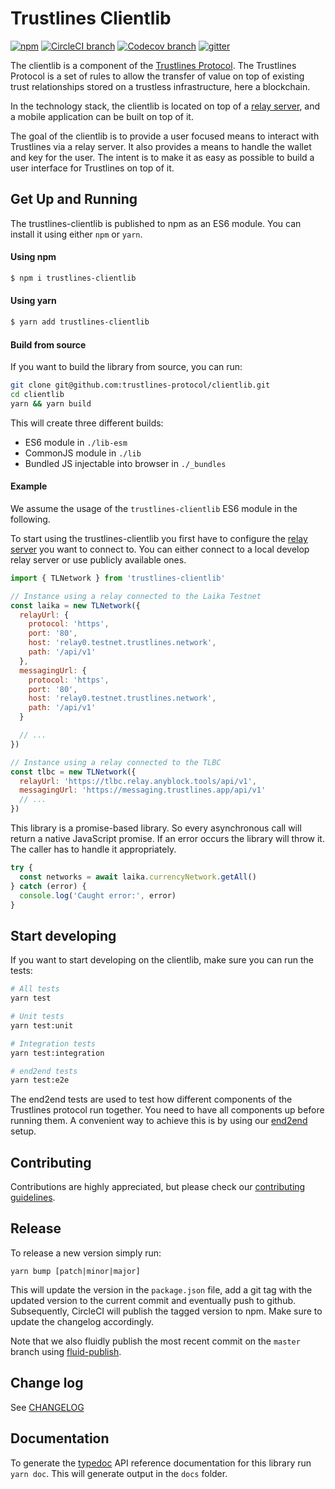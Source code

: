 # Trustlines Clientlib

[![npm](https://img.shields.io/npm/v/trustlines-clientlib.svg)](https://www.npmjs.com/package/trustlines-clientlib)
[![CircleCI branch](https://img.shields.io/circleci/project/github/trustlines-protocol/clientlib/master.svg)](https://circleci.com/gh/trustlines-protocol/clientlib)
[![Codecov branch](https://img.shields.io/codecov/c/github/trustlines-protocol/clientlib/master.svg)](https://codecov.io/gh/trustlines-protocol/clientlib)
[![gitter](https://badges.gitter.im/Join%20Chat.svg)](https://gitter.im/trustlines/community)

The clientlib is a component of the [Trustlines Protocol](https://trustlines.foundation/protocol.html).
The Trustlines Protocol is a set of rules to allow the transfer of value on top of existing trust
relationships stored on a trustless infrastructure, here a blockchain.

In the technology stack, the clientlib is located on top of a [relay server](https://github.com/trustlines-protocol/relay),
and a mobile application can be built on top of it.

The goal of the clientlib is to provide a user focused means to interact with Trustlines via a relay server.
It also provides a means to handle the wallet and key for the user.
The intent is to make it as easy as possible to build a user interface for Trustlines on top of it.

## Get Up and Running

The trustlines-clientlib is published to npm as an ES6 module.
You can install it using either `npm` or `yarn`.

#### Using npm

```bash
$ npm i trustlines-clientlib
```

#### Using yarn

```bash
$ yarn add trustlines-clientlib
```

#### Build from source

If you want to build the library from source, you can run:

```bash
git clone git@github.com:trustlines-protocol/clientlib.git
cd clientlib
yarn && yarn build
```

This will create three different builds:

- ES6 module in `./lib-esm`
- CommonJS module in `./lib`
- Bundled JS injectable into browser in `./_bundles`

#### Example

We assume the usage of the `trustlines-clientlib` ES6 module in the following.

To start using the trustlines-clientlib you first have to configure the [relay server](https://github.com/trustlines-protocol/relay)
you want to connect to. You can either connect to a local develop relay server or use publicly available ones.

```javascript
import { TLNetwork } from 'trustlines-clientlib'

// Instance using a relay connected to the Laika Testnet
const laika = new TLNetwork({
  relayUrl: {
    protocol: 'https',
    port: '80',
    host: 'relay0.testnet.trustlines.network',
    path: '/api/v1'
  },
  messagingUrl: {
    protocol: 'https',
    port: '80',
    host: 'relay0.testnet.trustlines.network',
    path: '/api/v1'
  }

  // ...
})

// Instance using a relay connected to the TLBC
const tlbc = new TLNetwork({
  relayUrl: 'https://tlbc.relay.anyblock.tools/api/v1',
  messagingUrl: 'https://messaging.trustlines.app/api/v1'
  // ...
})
```

This library is a promise-based library.
So every asynchronous call will return a native JavaScript promise.
If an error occurs the library will throw it.
The caller has to handle it appropriately.

```javascript
try {
  const networks = await laika.currencyNetwork.getAll()
} catch (error) {
  console.log('Caught error:', error)
}
```

## Start developing

If you want to start developing on the clientlib, make sure you can run the tests:

```bash
# All tests
yarn test

# Unit tests
yarn test:unit

# Integration tests
yarn test:integration

# end2end tests
yarn test:e2e
```

The end2end tests are used to test how different components of the Trustlines protocol run together.
You need to have all components up before running them.
A convenient way to achieve this is by using our [end2end](https://github.com/trustlines-protocol/end2end) setup.

## Contributing

Contributions are highly appreciated, but please check our [contributing guidelines](CONTRIBUTING.md).

## Release

To release a new version simply run:

```
yarn bump [patch|minor|major]
```

This will update the version in the `package.json` file, add a git tag with the updated version to the current commit and eventually push to github.
Subsequently, CircleCI will publish the tagged version to npm.
Make sure to update the changelog accordingly.

Note that we also fluidly publish the most recent commit on the `master` branch using [fluid-publish](https://github.com/fluid-project/fluid-publish).

## Change log

See [CHANGELOG](./CHANGELOG.md)

## Documentation

To generate the [typedoc](https://typedoc.org/) API reference documentation for this library run `yarn doc`.
This will generate output in the `docs` folder.
